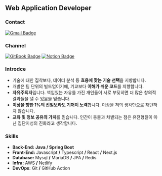 ## Web Application Developer

### Contact

[![Gmail Badge](https://img.shields.io/badge/localhost8586@gmail.com-d14836?style=flat-square&logo=Gmail&logoColor=white&link=mailto:localhost8586@gmail.com)](mailto:localhost8586@gmail.com)

### Channel
[![GitBook Badge](http://img.shields.io/badge/BLOG-3884FF?style=flat-square&logo=gitbook&logoColor=white)](https://localhost8586.gitbook.io/heo-y-y/)
[![Notion Badge](https://img.shields.io/badge/PROFILE-609926?style=flat-square&logo=notion&logoColor=white)](https://common-mouth-660.notion.site/620dcd4ee97c4f9f9611771b65c7794d?pvs=4)


### Introdce

- 기술에 대한 집착보다, 데이터 분석 등 **효용에 맞는 기술 선택**을 지향합니다.
- 개발은 팀 단위의 빌드업이기에, 기교보다 **이해가 쉬운 코드**를 지향합니다.
- **자유주의자**입니다. 책임있는 자유를 가진 개인들이 서로 부딪히면 더 많은 창의적 결과들을 낼 수 있음을 믿습니다.
- **이상을 향한 1%의 진일보라도 기꺼이 노력**합니다. 이상을 저의 생각만으로 재단하지 않습니다.
- **교육 및 정보 공유의 가치**를 믿습니다. 인간이 동물과 차별되는 점은 유전형질이 아닌 집단지성의 진화라고 생각합니다.

### Skills
- **Back-End:** **Java / Spring Boot**
- **Front-End:** Javascript **/** Typescript **/** React **/** Next.js
- **Database:** Mysql **/** MariaDB **/** JPA **/** Redis
- **Infra:** AWS **/** Netlify
- **DevOps:** Git **/** GitHub Action


